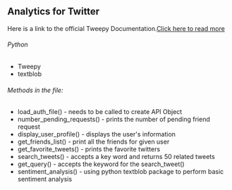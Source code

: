 ## Analytics for Twitter

Here is a link to the official Tweepy Documentation.[Click here to read more](https://docs.tweepy.org/en/stable/)


###### Python 
- Tweepy 
- textblob

###### Methods in the file:
* load_auth_file() - needs to be called to create API Object
* number_pending_requests() - prints the number of pending friend request
* display_user_profile() - displays the user's information
* get_friends_list() - print all the friends for given user
* get_favorite_tweets() - prints the favorite twitters
* search_tweets() - accepts a key word and returns 50 related tweets
* get_query() - accepts the keyword for the search_tweet()
* sentiment_analysis() - using python textblob package to perform basic sentiment analysis
